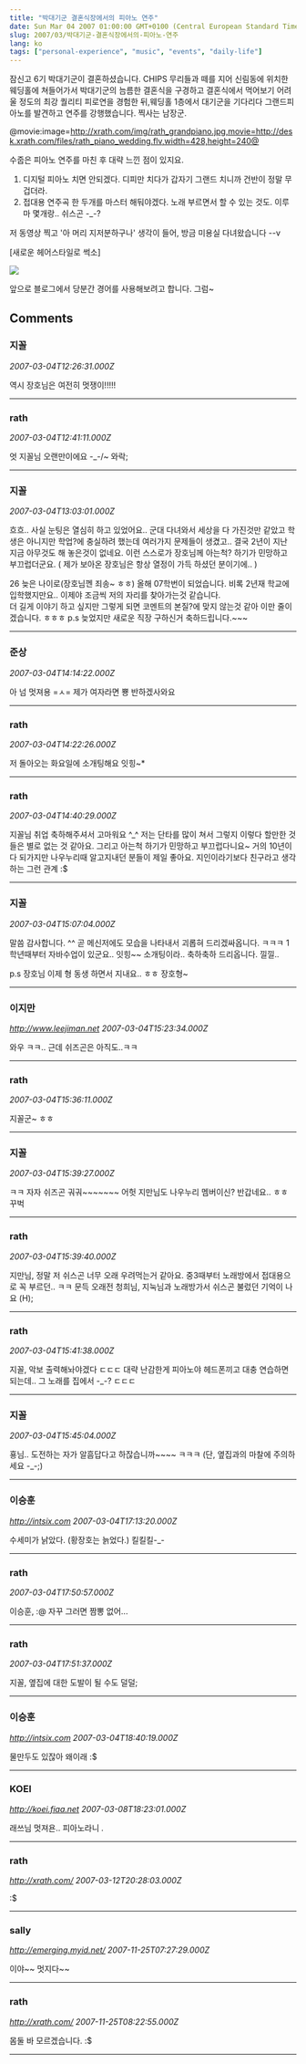 ```yaml
---
title: "박대기군 결혼식장에서의 피아노 연주"
date: Sun Mar 04 2007 01:00:00 GMT+0100 (Central European Standard Time)
slug: 2007/03/박대기군-결혼식장에서의-피아노-연주
lang: ko
tags: ["personal-experience", "music", "events", "daily-life"]
---
```


잠신고 6기 박대기군이 결혼하셨습니다.
CHIPS 무리들과 떼를 지어 신림동에 위치한 웨딩홀에 쳐들어가서 
박대기군의 늠름한 결혼식을 구경하고 결혼식에서 먹어보기 어려울 정도의 최강 퀄리티 피로연을 경험한 뒤,웨딩홀 1층에서 대기군을 기다리다 그랜드피아노를 발견하고 연주를 강행했습니다. 찍사는 남장군.

@movie:image=http://xrath.com/img/rath_grandpiano.jpg,movie=http://desk.xrath.com/files/rath_piano_wedding.flv,width=428,height=240@

수줍은 피아노 연주를 마친 후 대략 느낀 점이 있지요.

1. 디지털 피아노 치면 안되겠다. 디피만 치다가 갑자기 그랜드 치니까 건반이 정말 무겁더라.
2. 접대용 연주곡 한 두개를 마스터 해둬야겠다. 노래 부르면서 할 수 있는 것도. 이루마 몇개랑.. 쉬스곤 -_-?

저 동영상 찍고 '아 머리 지저분하구나' 생각이 들어, 방금 미용실 다녀왔습니다 --v

[새로운 헤어스타일로 썩소]

![](/img/rath_profile_070304.jpg)

앞으로 블로그에서 당분간 경어를 사용해보려고 합니다. 그럼~

## Comments

### 지꼴
*2007-03-04T12:26:31.000Z*

역시 장호님은 여전히 멋쟁이!!!!!

---

### rath
*2007-03-04T12:41:11.000Z*

엇 지꼴님 오랜만이에요 -_-/~ 와락;

---

### 지꼴
*2007-03-04T13:03:01.000Z*

흐흐.. 사실 눈팅은 열심히 하고 있었어요.. 
군대 다녀와서 세상을 다 가진것만 같았고 학생은 아니지만 학업?에 충실하려 했는데 여러가지 문제들이 생겼고.. 결국 2년이 지난 지금 아무것도 해 놓은것이 없네요. 
이런 스스로가 장호님께 아는척? 하기가 민망하고 부끄럽더군요. ( 제가 보아온 장호님은 항상 열정이 가득 하셨던 분이기에.. )

26 늦은 나이로(장호님껜 죄송~ ㅎㅎ) 올해 07학번이 되었습니다. 비록 2년재 학교에 입학했지만요.. 이제야 조금씩 저의 자리를 찾아가는것 같습니다.  
더 길게 이야기 하고 싶지만 그렇게 되면 코멘트의 본질?에 맞지 않는것 같아 이만 줄이겠습니다.  ㅎㅎㅎ 
p.s 늦었지만 새로운 직장 구하신거 축하드립니다.~~~

---

### 준상
*2007-03-04T14:14:22.000Z*

아 넘 멋져용 =ㅅ= 제가 여자라면 뿅 반하겠사와요

---

### rath
*2007-03-04T14:22:26.000Z*

저 돌아오는 화요일에 소개팅해요 잇힝~*

---

### rath
*2007-03-04T14:40:29.000Z*

지꼴님 취업 축하해주셔서 고마워요 ^_^ 
저는 단타를 많이 쳐서 그렇지 이렇다 할만한 것들은 별로 없는 것 같아요.
그리고 아는척 하기가 민망하고 부끄럽다니요~ 거의 10년이 다 되가지만 나우누리때 알고지내던 분들이 제일 좋아요. 지인이라기보다 친구라고 생각하는 그런 관계 :$

---

### 지꼴
*2007-03-04T15:07:04.000Z*

말씀 감사합니다. ^^ 곧 메신저에도 모습을 나타내서 괴롭혀 드리겠싸옵니다.
ㅋㅋㅋ 1학년때부터 자바수업이 있군요.. 잇힝~~
소개팅이라.. 축하축하 드리옵니다. 낄낄..  

p.s 장호님 이제 형 동생 하면서 지내요.. ㅎㅎ 장호형~

---

### 이지만
*http://www.leejiman.net*
*2007-03-04T15:23:34.000Z*

와우 ㅋㅋ.. 근데 쉬즈곤은 아직도..ㅋㅋ

---

### rath
*2007-03-04T15:36:11.000Z*

지꼴군~ ㅎㅎ

---

### 지꼴
*2007-03-04T15:39:27.000Z*

ㅋㅋ 자자 쉬즈곤 궈궈~~~~~~~ 
어헛 지만님도 나우누리 멤버이신? 반갑네요.. ㅎㅎ 꾸벅

---

### rath
*2007-03-04T15:39:40.000Z*

지만님, 정말 저 쉬스곤 너무 오래 우려먹는거 같아요. 중3때부터 노래방에서 접대용으로 꼭 부르던.. ㅋㅋ 문득 오래전 청희님, 지눅님과 노래방가서 쉬스곤 불렀던 기억이 나요 (H);

---

### rath
*2007-03-04T15:41:38.000Z*

지꼴, 악보 출력해놔야겠다 ㄷㄷㄷ 대략 난감한게 피아노야 헤드폰끼고 대충 연습하면 되는데.. 그 노래를 집에서 -_-? ㄷㄷㄷ

---

### 지꼴
*2007-03-04T15:45:04.000Z*

횽님.. 도전하는 자가 알흠답다고 하잖습니까~~~~ ㅋㅋㅋ 
(단, 옆집과의 마찰에 주의하세요 -_-;)

---

### 이승훈
*http://intsix.com*
*2007-03-04T17:13:20.000Z*

수세미가 낡았다.
(황장호는 늙었다.)
킬킬킬-_-

---

### rath
*2007-03-04T17:50:57.000Z*

이승훈, :@ 자꾸 그러면 짬뽕 없어...

---

### rath
*2007-03-04T17:51:37.000Z*

지꼴, 옆집에 대한 도발이 될 수도 덜덜;

---

### 이승훈
*http://intsix.com*
*2007-03-04T18:40:19.000Z*

물만두도 있잖아 왜이래 :$

---

### KOEI
*http://koei.fiaa.net*
*2007-03-08T18:23:01.000Z*

래쓰님 멋져욘.. 피아노라니 *.*

---

### rath
*http://xrath.com/*
*2007-03-12T20:28:03.000Z*

:$

---

### sally
*http://emerging.myid.net/*
*2007-11-25T07:27:29.000Z*

이야~~ 멋지다~~

---

### rath
*http://xrath.com/*
*2007-11-25T08:22:55.000Z*

몸둘 바 모르겠습니다. :$

---
